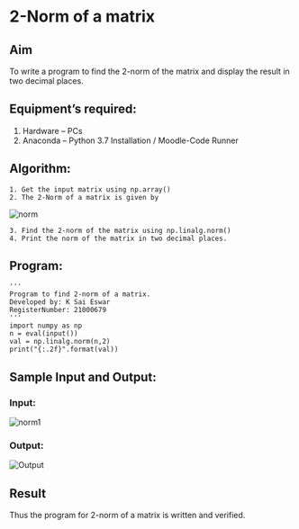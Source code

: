 # 2-Norm of a matrix
## Aim
To write a program to find the 2-norm of the matrix and display the result in two decimal places.
## Equipment’s required:
1.	Hardware – PCs
2.	Anaconda – Python 3.7 Installation / Moodle-Code Runner
## Algorithm:
	1. Get the input matrix using np.array()
	2. The 2-Norm of a matrix is given by 
![norm](./normeqn1.jpg)
    
    3. Find the 2-norm of the matrix using np.linalg.norm()
	4. Print the norm of the matrix in two decimal places.
## Program:
```
'''
Program to find 2-norm of a matrix.
Developed by: K Sai Eswar
RegisterNumber: 21000679
'''
import numpy as np
n = eval(input())
val = np.linalg.norm(n,2)
print("{:.2f}".format(val))
```
## Sample Input and Output:

### Input:
![norm1](./input.jpg)
### Output:
![Output](./output.png])

## Result
Thus the program for 2-norm of a matrix is written and verified.
